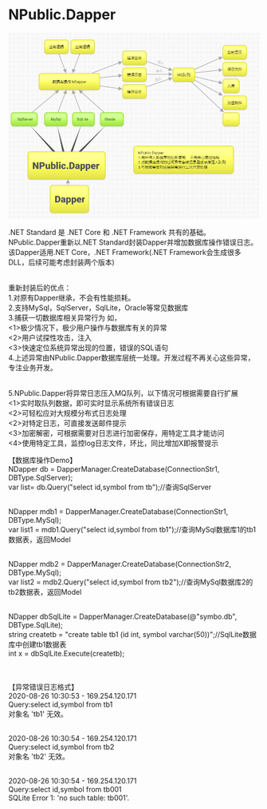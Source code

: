 # NPublic.Dapper
![image](https://github.com/dxwong/NPublic.Dapper/blob/master/NDapper.png)<br>

.NET Standard 是 .NET Core 和 .NET Framework 共有的基础。<br>
NPublic.Dapper重新以.NET Standard封装Dapper并增加数据库操作错误日志。<br>该Dapper适用.NET Core，.NET Framework(.NET Framework会生成很多DLL，后续可能考虑封装两个版本)<br><br>

重新封装后的优点：<br>
1.对原有Dapper继承，不会有性能损耗。<br>
2.支持MySql，SqlServer，SqlLite，Oracle等常见数据库<br>
3.捕获一切数据库相关异常行为 如，<br>
<1>极少情况下，极少用户操作与数据库有关的异常<br>
<2>用户试探性攻击，注入<br>
<3>快速定位系统异常出现的位置，错误的SQL语句<br>
4.上述异常由NPublic.Dapper数据库层统一处理。开发过程不再关心这些异常，专注业务开发。<br><br>


5.NPublic.Dapper将异常日志压入MQ队列，以下情况可根据需要自行扩展<br>
<1>实时取队列数据，即可实时显示系统所有错误日志<br>
<2>可轻松应对大规模分布式日志处理<br>
<2>对特定日志，可直接发送邮件提示<br>
<3>加密解密，可根据需要对日志进行加密保存，用特定工具才能访问<br>
<4>使用特定工具，监控log日志文件，环比，同比增加X即报警提示<br>

【数据库操作Demo】<br>
NDapper db = DapperManager.CreateDatabase(ConnectionStr1, DBType.SqlServer);<br>
var list= db.Query<KLine>("select id,symbol from tb");//查询SqlServer<br><br>

NDapper mdb1 = DapperManager.CreateDatabase(ConnectionStr1, DBType.MySql);<br>
var list1 = mdb1.Query<KLine>("select id,symbol from tb1");//查询MySql数据库1的tb1数据表，返回Model<br><br>
            
NDapper mdb2 = DapperManager.CreateDatabase(ConnectionStr2, DBType.MySql);<br>
var list2 = mdb2.Query<KLine>("select id,symbol from tb2");//查询MySql数据库2的tb2数据表，返回Model<br><br>

NDapper dbSqlLite = DapperManager.CreateDatabase(@"symbo.db", DBType.SqlLite);<br>
string createtb = "create table  tb1 (id int, symbol varchar(50))";//SqlLite数据库中创建tb1数据表<br>
int x = dbSqlLite.Execute(createtb);<br><br><br>


【异常错误日志格式】<br>
2020-08-26 10:30:53 - 169.254.120.171<br>
Query:select id,symbol from tb1<br>
对象名 'tb1' 无效。<br><br>

2020-08-26 10:30:54 - 169.254.120.171<br>
Query:select id,symbol from tb2<br>
对象名 'tb2' 无效。<br><br>

2020-08-26 10:30:54 - 169.254.120.171<br>
Query:select id,symbol from tb001<br>
SQLite Error 1: 'no such table: tb001'.



